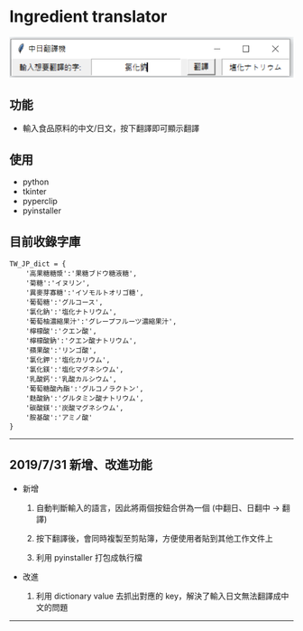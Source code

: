 # **Ingredient translator**

![ingredient_translator](ingredient_translator.png)

## 功能

* 輸入食品原料的中文/日文，按下翻譯即可顯示翻譯

## 使用

* python
* tkinter
* pyperclip
* pyinstaller

## 目前收錄字庫

    TW_JP_dict = {
        '高果糖糖漿':'果糖ブドウ糖液糖',
        '菊糖':'イヌリン',
        '異麥芽寡糖':'イソモルトオリゴ糖',
        '葡萄糖':'グルコース',
        '氯化鈉':'塩化ナトリウム',
        '葡萄柚濃縮果汁':'グレープフルーツ濃縮果汁',
        '檸檬酸':'クエン酸',
        '檸檬酸鈉':'クエン酸ナトリウム',
        '蘋果酸':'リンゴ酸',
        '氯化鉀':'塩化カリウム',
        '氯化鎂':'塩化マグネシウム',
        '乳酸鈣':'乳酸カルシウム',
        '葡萄糖酸內酯':'グルコノラクトン',
        '麩酸鈉':'グルタミン酸ナトリウム',
        '碳酸鎂':'炭酸マグネシウム',
        '胺基酸':'アミノ酸'
    }

---

## 2019/7/31 新增、改進功能

* 新增

    1. 自動判斷輸入的語言，因此將兩個按鈕合併為一個 (中翻日、日翻中 -> 翻譯)

    2. 按下翻譯後，會同時複製至剪貼簿，方便使用者貼到其他工作文件上

    3. 利用 pyinstaller 打包成執行檔

* 改進

    1. 利用 dictionary value 去抓出對應的 key，解決了輸入日文無法翻譯成中文的問題

---
